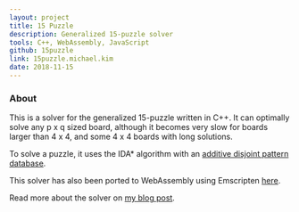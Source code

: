 ```yaml
---
layout: project
title: 15 Puzzle
description: Generalized 15-puzzle solver
tools: C++, WebAssembly, JavaScript
github: 15puzzle
link: 15puzzle.michael.kim
date: 2018-11-15
---
```


### About

This is a solver for the generalized 15-puzzle written in C++. It can optimally solve any p x q sized board, although it becomes very slow for boards larger than 4 x 4, and some 4 x 4 boards with long solutions.

To solve a puzzle, it uses the IDA\* algorithm with an [additive disjoint pattern database](https://www.sciencedirect.com/science/article/pii/S0004370201000923).

This solver has also been ported to WebAssembly using Emscripten [here](https://github.com/LenKagamine/15puzzle.js).

Read more about the solver on [my blog post](/blog/puzzle).
